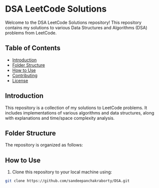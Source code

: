 # DSA LeetCode Solutions

Welcome to the DSA LeetCode Solutions repository! This repository contains my solutions to various Data Structures and Algorithms (DSA) problems from LeetCode.

## Table of Contents
- [Introduction](#introduction)
- [Folder Structure](#folder-structure)
- [How to Use](#how-to-use)
- [Contributing](#contributing)
- [License](#license)

## Introduction
This repository is a collection of my solutions to LeetCode problems. It includes implementations of various algorithms and data structures, along with explanations and time/space complexity analysis.

## Folder Structure
The repository is organized as follows:




## How to Use
1. Clone this repository to your local machine using:
```sh
git clone https://github.com/sandeepanchakraborty/DSA.git





